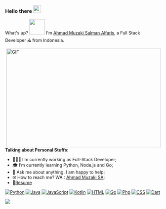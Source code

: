 ### Hello there <img src="https://media.giphy.com/media/hvRJCLFzcasrR4ia7z/giphy.gif" width="25px">

What's up? <img src="https://media.giphy.com/media/mGcNjsfWAjY5AEZNw6/giphy.gif" width="50"> I'm [Ahmad Muzaki Salman Alfaris](https://ahmadmuzaki.com/), a Full Stack Developer ⛪ from Indonesia.

  <img align="right" alt="GIF" src="https://github.com/abhisheknaiidu/abhisheknaiidu/blob/master/code.gif?raw=true" width="500" height="320" />
  
**Talking about Personal Stuffs:**

- 👨🏽‍💻 I’m currently working as Full-Stack Developer;
- 🎓 I’m currently learning Python, Node.js and Go; 
- 💬 Ask me about anything, I am happy to help;
- ✉ How to reach me? WA : [Ahmad Muzaki SA](https://wa.me/+6287826077526);
- 📝[Resume](https://github.com/Ahmadmuzaki/Ahmadmuzaki/blob/main/Resume%20Ahmad%20Muzaki%20SA.pdf)
<!-- START OF PROFILE STACK, DO NOT REMOVE -->
[![Python](https://img.shields.io/static/v1?label=&message=Python&color=3C78A9&logo=python&logoColor=FFFFFF)](https://www.python.org/) 
[![Java](https://img.shields.io/static/v1?label=&message=Java&color=ec2025&logo=java&logoColor=FFFFFF)](https://www.java.com/en/) 
[![JavaScript](https://img.shields.io/static/v1?label=&message=JavaScript&color=F1E05A&logo=javascript&logoColor=FFFFFF)](https://developer.mozilla.org/en-US/docs/Web/JavaScript)
[![Kotlin](https://img.shields.io/static/v1?label=&message=Kotlin&color=7b70e2&logo=kotlin&logoColor=FFFFFF)](https://kotlinlang.org/) 
[![HTML](https://img.shields.io/static/v1?label=&message=HTML&color=ff751a&logo=HTML5&logoColor=FFFFFF)](https://developer.mozilla.org/en-US/docs/Web/Guide/HTML/HTML5)
[![Go](https://img.shields.io/static/v1?label=&message=Go&color=00acd7&logo=Go&logoColor=FFFFFF)](https://golang.org/)
[![Php](https://img.shields.io/static/v1?label=&message=Php&color=8892bf&logo=Php&logoColor=FFFFFF)](https://www.php.net/)
[![CSS](https://img.shields.io/static/v1?label=&message=CSS&color=254bdd&logo=CSS3&logoColor=FFFFFF)](https://www.w3.org/Style/CSS/Overview.en.html)
[![Dart](https://img.shields.io/static/v1?label=&message=Dart&color=03589c&logo=Dart&logoColor=FFFFFF)](https://dart.dev/)
<!-- END OF PROFILE STACK, DO NOT REMOVE -->

![](https://visitor-badge.glitch.me/badge?page_id=ahmadmuzaki.ahmadmuzaki)
